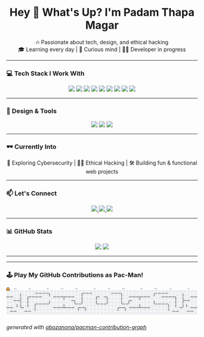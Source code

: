 <h1 align="center">Hey 👋 What's Up? I'm Padam Thapa Magar</h1>

<p align="center">
  🔥 Passionate about tech, design, and ethical hacking<br/>
  🎓 Learning every day | 🧠 Curious mind | 👨‍💻 Developer in progress
</p>

---

### 💻 Tech Stack I Work With

<div align="center">
  <img src="https://skillicons.dev/icons?i=c" height="50" />
  <img src="https://skillicons.dev/icons?i=cpp" height="50" />
  <img src="https://skillicons.dev/icons?i=cs" height="50" />
  <img src="https://skillicons.dev/icons?i=html" height="50" />
  <img src="https://skillicons.dev/icons?i=css" height="50" />
  <img src="https://skillicons.dev/icons?i=js" height="50" />
  <img src="https://skillicons.dev/icons?i=java" height="50" />
  <img src="https://skillicons.dev/icons?i=php" height="50" />
  <img src="https://skillicons.dev/icons?i=python" height="50" />
</div>

---

### 🎨 Design & Tools

<div align="center">
  <img src="https://skillicons.dev/icons?i=figma" height="50" />
  <img src="https://cdn.jsdelivr.net/gh/devicons/devicon/icons/photoshop/photoshop-plain.svg" height="50" />
  <img src="https://cdn.jsdelivr.net/gh/devicons/devicon/icons/illustrator/illustrator-plain.svg" height="50" />
</div>

---

### 🕶️ Currently Into

<div align="center">
  <p>🚀 Exploring Cybersecurity | 🕵️‍♂️ Ethical Hacking | 🛠️ Building fun & functional web projects</p>
</div>

---

### 📫 Let's Connect

<div align="center">
  <a href="https://linkedin.com/in/YOUR_LINK_HERE">
    <img src="https://img.shields.io/static/v1?message=LinkedIn&logo=linkedin&label=&color=0077B5&logoColor=white&style=for-the-badge" height="25" />
  </a>
  <a href="https://twitter.com/YOUR_LINK_HERE">
    <img src="https://img.shields.io/static/v1?message=Twitter&logo=twitter&label=&color=1DA1F2&logoColor=white&style=for-the-badge" height="25" />
  </a>
  <a href="https://discord.com/users/YOUR_ID_HERE">
    <img src="https://img.shields.io/static/v1?message=Discord&logo=discord&label=&color=7289DA&logoColor=white&style=for-the-badge" height="25" />
  </a>
</div>

---

### 📊 GitHub Stats

<div align="center">
  <img src="https://streak-stats.demolab.com?user=PadamTMagar&theme=dracula&hide_border=false" height="150" />
  <img src="https://github-profile-trophy.vercel.app/?username=PadamTMagar&theme=dracula&row=1&no-frame=true" height="150" />
</div>

---

---

### 🕹️ Play My GitHub Contributions as Pac-Man!

<picture>
  <source media="(prefers-color-scheme: dark)" srcset="https://raw.githubusercontent.com/PadamTMagar/PadamTMagar/output/pacman-contribution-graph-dark.svg">
  <source media="(prefers-color-scheme: light)" srcset="https://raw.githubusercontent.com/PadamTMagar/PadamTMagar/output/pacman-contribution-graph.svg">
  <img alt="pacman contribution graph" src="https://raw.githubusercontent.com/PadamTMagar/PadamTMagar/output/pacman-contribution-graph.svg">
</picture>

_generated with [abozanona/pacman-contribution-graph](https://abozanona.github.io/pacman-contribution-graph/)_


